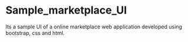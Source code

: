 # Sample_marketplace_UI
Its a sample UI of a online marketplace web application developed using bootstrap, css and html.

